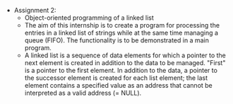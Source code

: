 * Assignment 2: 
  - Object-oriented programming of a linked list
  - The aim of this internship is to create a program for processing the entries in a linked list of strings while at the same time managing a queue (FIFO). The functionality is to be demonstrated in a main program.
  - A linked list is a sequence of data elements for which a pointer to the next element is created in addition to the data to be managed. "First" is a pointer to the first element. In addition to the data, a pointer to the successor element is created for each list element; the last element contains a specified value as an address that cannot be interpreted as a valid address (= NULL).
